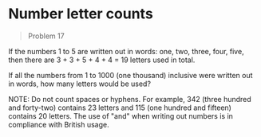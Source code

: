 # Number letter counts
> Problem 17

If the numbers 1 to 5 are written out in words: one, two, three, four, five,
then there are 3 + 3 + 5 + 4 + 4 = 19 letters used in total.

If all the numbers from 1 to 1000 (one thousand) inclusive were written out in
words, how many letters would be used?

NOTE: Do not count spaces or hyphens. For example, 342 (three hundred and
forty-two) contains 23 letters and 115 (one hundred and fifteen) contains 20
letters. The use of "and" when writing out numbers is in compliance with British
usage.